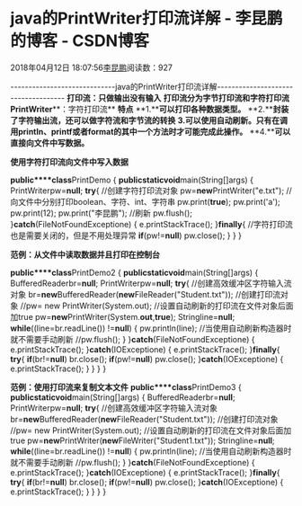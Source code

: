 
# java的PrintWriter打印流详解 - 李昆鹏的博客 - CSDN博客


2018年04月12日 18:07:56[李昆鹏](https://me.csdn.net/weixin_41547486)阅读数：927


-----------------------------java的PrintWriter打印流详解------------------------------------
**打印流：只做输出没有输入**
**打印流分为字节打印流和字符打印流**
**PrintWriter****：字符打印流**
**特点**
**1.****可以打印各种数据类型。**
**2.****封装了字符输出流，还可以做字符流和字节流的转换**
**3.****可以使用自动刷新。只有在调用println****、printf或者format的其中一个方法时才可能完成此操作。**
**4.****可以直接向文件中写数据。**

**使用字符打印流向文件中写入数据**

**public****class**PrintDemo {
**public****static****void**main(String[]args) {
PrintWriterpw=**null**;
**try**{
//创建字符打印流对象
pw=**new**PrintWriter("e.txt");
//向文件中分别打印boolean、字符、int、字符串
pw.print(**true**);
pw.print('a');
pw.print(12);
pw.print("李昆鹏");
//刷新
pw.flush();
}**catch**(FileNotFoundExceptione) {
e.printStackTrace();
}**finally**{
//字符打印流也是需要关闭的，但是不用处理异常
**if**(pw!=**null**)
pw.close();
}
}
}

**范例：从文件中读取数据并且打印在控制台**

**public****class**PrintDemo2 {
**public****static****void**main(String[]args) {
BufferedReaderbr=**null**;
PrintWriterpw=**null**;
**try**{
//创建高效缓冲区字符输入流对象
br=**new**BufferedReader(**new**FileReader("Student.txt"));
//创建打印流对象
//pw= new PrintWriter(System.out);
//设置自动刷新的打印流在文件对象后面加true
pw=**new**PrintWriter(System.**out**,**true**);
Stringline=**null**;
**while**((line=br.readLine()) !=**null**) {
pw.println(line);
//当使用自动刷新构造器时就不需要手动刷新
//pw.flush();
}
}**catch**(FileNotFoundExceptione) {
e.printStackTrace();
}**catch**(IOExceptione) {
e.printStackTrace();
}**finally**{
**try**{
**if**(br!=**null**)
br.close();
**if**(pw!=**null**)
pw.close();
}**catch**(IOExceptione) {
e.printStackTrace();
}
}
}
}

**范例：使用打印流来复制文本文件**
**public****class**PrintDemo3 {
**public****static****void**main(String[]args) {
BufferedReaderbr=**null**;
PrintWriterpw=**null**;
**try**{
//创建高效缓冲区字符输入流对象
br=**new**BufferedReader(**new**FileReader("Student.txt"));
//创建打印流对象
//pw= new PrintWriter(System.out);
//设置自动刷新的打印流在文件对象后面加true
pw=**new**PrintWriter(**new**FileWriter("Student1.txt"));
Stringline=**null**;
**while**((line=br.readLine()) !=**null**) {
pw.println(line);
//当使用自动刷新构造器时就不需要手动刷新
//pw.flush();
}
}**catch**(FileNotFoundExceptione) {
e.printStackTrace();
}**catch**(IOExceptione) {
e.printStackTrace();
}**finally**{
**try**{
**if**(br!=**null**)
br.close();
**if**(pw!=**null**)
pw.close();
}**catch**(IOExceptione) {
e.printStackTrace();
}
}
}
}



